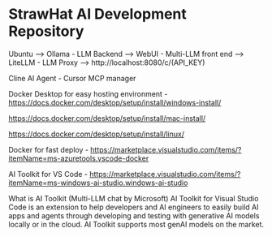 ﻿# StrawHat AI Development Repository


Ubuntu --> 
Ollama - LLM Backend --> 
WebUI - Multi-LLM front end --> 
LiteLLM - LLM Proxy -->
http://localhost:8080/c/(API_KEY)

Cline AI Agent - Cursor MCP manager

Docker Desktop for easy hosting environment - https://docs.docker.com/desktop/setup/install/windows-install/ 

https://docs.docker.com/desktop/setup/install/mac-install/

https://docs.docker.com/desktop/setup/install/linux/

Docker for fast deploy - https://marketplace.visualstudio.com/items/?itemName=ms-azuretools.vscode-docker

AI Toolkit for VS Code - https://marketplace.visualstudio.com/items/?itemName=ms-windows-ai-studio.windows-ai-studio

What is AI Toolkit
(Multi-LLM chat by Microsoft) AI Toolkit for Visual Studio Code is an extension to help developers and AI engineers to easily build AI apps and agents through developing and testing with generative AI models locally or in the cloud. AI Toolkit supports most genAI models on the market.
